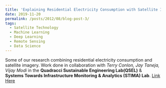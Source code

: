```yaml
---
title: 'Explaining Residential Electricity Consumption with Satellite Imagery and GANs'
date: 2019-11-20
permalink: /posts/2012/08/blog-post-3/
tags:
  - Satellite Technology
  - Machine Learning
  - Deep Learning
  - Remote Sensing
  - Data Science
---
```

Some of our research combining residential electricity consumption and satellite imagery. Work done in collaboration with *Terry Conlon, Jay Taneja, Vijay Modi* in the **Quadracci Sustainable Engineering Lab(QSEL)** & **Systems Towards Infrastructure Monitoring & Analytics (STIMA) Lab**.
[Link Here](https://medium.com/@tconlon10/visualizing-residential-electricity-consumption-with-satellite-imagery-and-gans-b0bbb0fa39d6)
